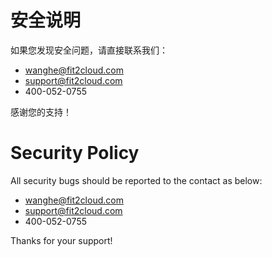 # 安全说明

如果您发现安全问题，请直接联系我们：

- wanghe@fit2cloud.com
- support@fit2cloud.com
- 400-052-0755

感谢您的支持！

# Security Policy

All security bugs should be reported to the contact as below:

- wanghe@fit2cloud.com
- support@fit2cloud.com
- 400-052-0755

Thanks for your support!
